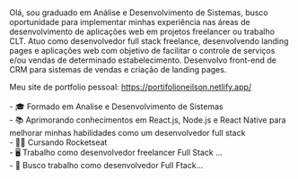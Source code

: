 ### 
Olá, sou graduado em Análise e Desenvolvimento de Sistemas, busco oportunidade para implementar minhas experiência nas áreas de desenvolvimento de aplicações web em projetos freelancer ou trabalho CLT.
Atuo como desenvolvedor full stack freelance, desenvolvendo landing pages e aplicações web com objetivo de facilitar o controle de serviços e/ou vendas de determinado estabelecimento. Desenvolvo front-end de CRM para sistemas de vendas e criação de landing pages.


<p>
    Meu site de portfolio pessoal: <a href="https://portifolioneilson.netlify.app/"> https://portifolioneilson.netlify.app/ </a> <br><br>
- 🎓 Formado em Analise e Desenvolvimento de Sistemas <br>
- 📚 Aprimorando conhecimentos em React.js, Node.js e React Native para melhorar minhas habilidades como um desenvolvedor full stack <br>
- 👩‍💻 Cursando Rocketseat <br>
- 🖥  Trabalho como desenvolvedor freelancer Full Stack ... <br>
- 💼 Busco trabalho como desenvolvedor Full Ftack... <br>
</p>
<br>
